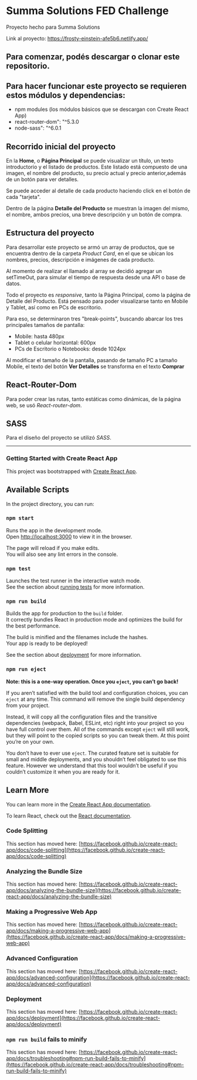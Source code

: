 # Summa Solutions FED Challenge 

Proyecto hecho para Summa Solutions

Link al proyecto: https://frosty-einstein-afe5b6.netlify.app/ 

## Para comenzar, podés descargar o clonar este repositorio. 

## Para hacer funcionar este proyecto se requieren estos módulos y dependencias:

* npm modules (los módulos básicos que se descargan con Create React App)
* react-router-dom": "^5.3.0
* node-sass": "^6.0.1

## Recorrido inicial del proyecto

En la **Home**, o **Página Principal** se puede visualizar un título, un texto introductorio y el listado de productos. Este listado está compuesto de una imagen, el nombre del producto, su precio actual y precio anterior,además de un botón para ver detalles. 

Se puede acceder al detalle de cada producto haciendo click en el botón de cada "tarjeta". 

Dentro de la página **Detalle del Producto** se muestran la imagen del mismo, el nombre, ambos precios, una breve descripción y un botón de compra.  

## Estructura del proyecto

Para desarrollar este proyecto se armó un array de productos, que se encuentra dentro de la carpeta *Product Card*, en el que se ubican los nombres, precios, descripción e imágenes de cada producto.  

Al momento de realizar el llamado al array se decidió agregar un setTimeOut, para simular el tiempo de respuesta desde una API o base de datos. 

Todo el proyecto es *responsive*, tanto la Página Principal, como la página de Detalle del Producto. Está pensado para poder visualizarse tanto en Mobile y Tablet, así como en PCs de escritorio. 

Para eso, se determinaron tres "break-points", buscando abarcar los tres principales tamaños de pantalla: 

* Mobile: hasta 480px
* Tablet o celular horizontal: 600px
* PCs de Escritorio o Notebooks: desde 1024px

Al modificar el tamaño de la pantalla, pasando de tamaño PC a tamaño Mobile, el texto del botón **Ver Detalles** se transforma en el texto **Comprar**

## React-Router-Dom

Para poder crear las rutas, tanto estáticas como dinámicas, de la página web, se usó *React-router-dom*. 

## SASS

Para el diseño del proyecto se utilizó *SASS*. 

----

### Getting Started with Create React App

This project was bootstrapped with [Create React App](https://github.com/facebook/create-react-app).

## Available Scripts

In the project directory, you can run:

### `npm start`

Runs the app in the development mode.\
Open [http://localhost:3000](http://localhost:3000) to view it in the browser.

The page will reload if you make edits.\
You will also see any lint errors in the console.

### `npm test`

Launches the test runner in the interactive watch mode.\
See the section about [running tests](https://facebook.github.io/create-react-app/docs/running-tests) for more information.

### `npm run build`

Builds the app for production to the `build` folder.\
It correctly bundles React in production mode and optimizes the build for the best performance.

The build is minified and the filenames include the hashes.\
Your app is ready to be deployed!

See the section about [deployment](https://facebook.github.io/create-react-app/docs/deployment) for more information.

### `npm run eject`

**Note: this is a one-way operation. Once you `eject`, you can’t go back!**

If you aren’t satisfied with the build tool and configuration choices, you can `eject` at any time. This command will remove the single build dependency from your project.

Instead, it will copy all the configuration files and the transitive dependencies (webpack, Babel, ESLint, etc) right into your project so you have full control over them. All of the commands except `eject` will still work, but they will point to the copied scripts so you can tweak them. At this point you’re on your own.

You don’t have to ever use `eject`. The curated feature set is suitable for small and middle deployments, and you shouldn’t feel obligated to use this feature. However we understand that this tool wouldn’t be useful if you couldn’t customize it when you are ready for it.

## Learn More

You can learn more in the [Create React App documentation](https://facebook.github.io/create-react-app/docs/getting-started).

To learn React, check out the [React documentation](https://reactjs.org/).

### Code Splitting

This section has moved here: [https://facebook.github.io/create-react-app/docs/code-splitting](https://facebook.github.io/create-react-app/docs/code-splitting)

### Analyzing the Bundle Size

This section has moved here: [https://facebook.github.io/create-react-app/docs/analyzing-the-bundle-size](https://facebook.github.io/create-react-app/docs/analyzing-the-bundle-size)

### Making a Progressive Web App

This section has moved here: [https://facebook.github.io/create-react-app/docs/making-a-progressive-web-app](https://facebook.github.io/create-react-app/docs/making-a-progressive-web-app)

### Advanced Configuration

This section has moved here: [https://facebook.github.io/create-react-app/docs/advanced-configuration](https://facebook.github.io/create-react-app/docs/advanced-configuration)

### Deployment

This section has moved here: [https://facebook.github.io/create-react-app/docs/deployment](https://facebook.github.io/create-react-app/docs/deployment)

### `npm run build` fails to minify

This section has moved here: [https://facebook.github.io/create-react-app/docs/troubleshooting#npm-run-build-fails-to-minify](https://facebook.github.io/create-react-app/docs/troubleshooting#npm-run-build-fails-to-minify)
